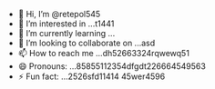 - 👋 Hi, I’m @retepol545
- 👀 I’m interested in ...t1441
- 🌱 I’m currently learning ...
- 💞️ I’m looking to collaborate on ...asd
- 📫 How to reach me ...dh52663324rqwewq51
- 😄 Pronouns: ...85855112354dfgdt226664549563
- ⚡ Fun fact: ...2526sfd11414
45wer4596
<!---asd22222
retepol/retepol is a ✨ special ✨ repository because its `README.md` (tcvfdhis file) appears on your GitHub profile.
You can click the Preview link to take a look at your changes.
--->

